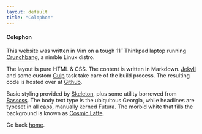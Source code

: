 ```yaml
---
layout: default
title: "Colophon"
---
```


#### Colophon

This website was written in Vim on a tough 11&Prime; Thinkpad laptop running [Crunchbang](http://crunchbang.org/), a nimble Linux distro.

The layout is pure HTML &amp; CSS. The content is written in Markdown. [Jekyll](http://jekyllrb.com/) and some custom [Gulp](http://gulpjs.com/) task take care of the build process. The resulting code is hosted over at [Github](https://github.com/).

Basic styling provided by [Skeleton](http://getskeleton.com/), plus some utility borrowed from [Basscss](http://www.basscss.com/).  The body text type is the ubiquitous Georgia, while headlines are typeset in all caps, manually kerned Futura. The morbid white that fills the background is known as [Cosmic Latte](http://en.wikipedia.org/wiki/Cosmic_latte).

Go back [home](/).

